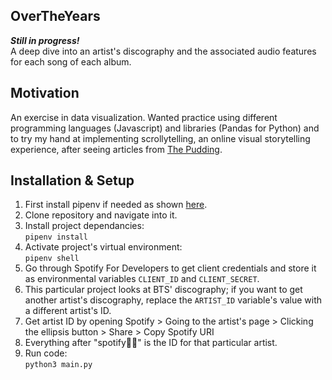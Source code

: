 ## OverTheYears
_**Still in progress!**_<br>
A deep dive into an artist's discography and the associated audio features for each song of each album.

## Motivation
An exercise in data visualization. Wanted practice using different programming languages (Javascript) and libraries (Pandas for Python) and to try my hand at implementing scrollytelling, an online visual storytelling experience, after seeing articles from [The Pudding](https://pudding.cool).

## Installation & Setup
1. First install pipenv if needed as shown [here](https://pypi.org/project/pipenv/).
1. Clone repository and navigate into it.
1. Install project dependancies:<br>
`pipenv install`
1. Activate project's virtual environment:<br>
`pipenv shell`
1. Go through Spotify For Developers to get client credentials and store it as environmental variables `CLIENT_ID` and `CLIENT_SECRET`.
1. This particular project looks at BTS' discography; if you want to get another artist's discography, replace the `ARTIST_ID` variable's value with a different artist's ID.
  1. Get artist ID by opening Spotify > Going to the artist's page > Clicking the ellipsis button > Share > Copy Spotify URI
  1. Everything after "spotify:artist:" is the ID for that particular artist.
1. Run code:<br>
`python3 main.py` 
